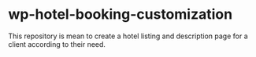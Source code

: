 # wp-hotel-booking-customization
This repository is mean to create a hotel listing and description page for a client according to their need.
